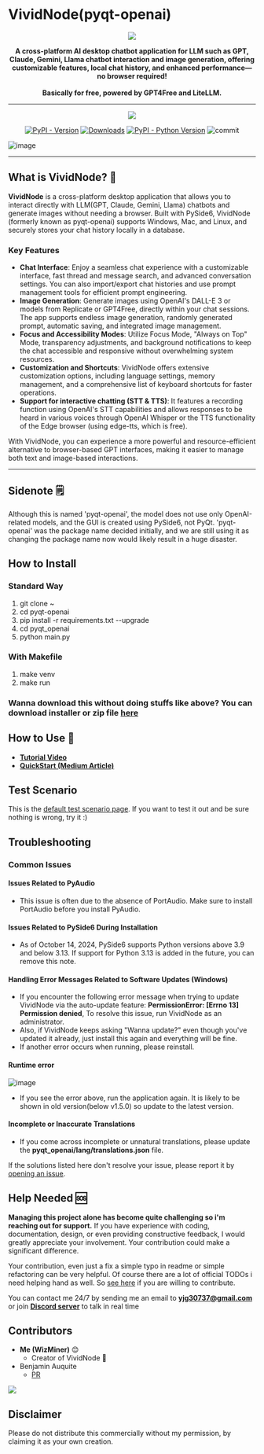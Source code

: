   # VividNode(pyqt-openai)

<div align="center">
  <img src="https://github.com/user-attachments/assets/ab169535-8af0-40c7-848d-59a7e5e4b304"/>

  <b>A cross-platform AI desktop chatbot application for LLM such as GPT, Claude, Gemini, Llama chatbot interaction and image generation, offering customizable features, local chat history, and enhanced performance—no browser required!<br><br>
  Basically for free, powered by GPT4Free and LiteLLM.</b>

<hr>

  [![](https://dcbadge.vercel.app/api/server/cHekprskVE)](https://discord.gg/cHekprskVE)
  
  [![PyPI - Version](https://img.shields.io/pypi/v/pyqt-openai?logo=pypi&logoColor=white)](https://pypi.org/project/pyqt-openai/) [![Downloads](https://static.pepy.tech/badge/pyqt-openai)](https://pepy.tech/project/pyqt-openai) [![PyPI - Python Version](https://img.shields.io/pypi/pyversions/pyqt-openai?logo=python&logoColor=gold)](https://pypi.org/project/pyqt-openai/) ![commit](https://img.shields.io/github/commit-activity/w/yjg30737/pyqt-openai)
</div>

![image](https://github.com/user-attachments/assets/9f5f2ca0-b191-4655-b671-ae0834e1a0b1)

---

## What is VividNode? 🤔

**VividNode** is a cross-platform desktop application that allows you to interact directly with LLM(GPT, Claude, Gemini, Llama) chatbots and generate images without needing a browser. Built with PySide6, VividNode (formerly known as pyqt-openai) supports Windows, Mac, and Linux, and securely stores your chat history locally in a database.

### Key Features

- **Chat Interface**: Enjoy a seamless chat experience with a customizable interface, fast thread and message search, and advanced conversation settings. You can also import/export chat histories and use prompt management tools for efficient prompt engineering.
- **Image Generation**: Generate images using OpenAI's DALL-E 3 or models from Replicate or GPT4Free, directly within your chat sessions. The app supports endless image generation, randomly generated prompt, automatic saving, and integrated image management.
- **Focus and Accessibility Modes**: Utilize Focus Mode, "Always on Top" Mode, transparency adjustments, and background notifications to keep the chat accessible and responsive without overwhelming system resources.
- **Customization and Shortcuts**: VividNode offers extensive customization options, including language settings, memory management, and a comprehensive list of keyboard shortcuts for faster operations.
- **Support for interactive chatting (STT & TTS)**: It features a recording function using OpenAI's STT capabilities and allows responses to be heard in various voices through OpenAI Whisper or the TTS functionality of the Edge browser (using edge-tts, which is free).

With VividNode, you can experience a more powerful and resource-efficient alternative to browser-based GPT interfaces, making it easier to manage both text and image-based interactions.

---

## Sidenote 🗒️

Although this is named 'pyqt-openai', the model does not use only OpenAI-related models, and the GUI is created using PySide6, not PyQt. 'pyqt-openai' was the package name decided initially, and we are still using it as changing the package name now would likely result in a huge disaster.

## How to Install

### Standard Way

1. git clone ~
2. cd pyqt-openai
3. pip install -r requirements.txt --upgrade
4. cd pyqt_openai
5. python main.py

### With Makefile

1. make venv
2. make run

### Wanna download this without doing stuffs like above? You can download installer or zip file [here](https://github.com/yjg30737/pyqt-openai/releases)

## How to Use 🧐
* **[Tutorial Video](https://youtu.be/YbxNe_SODm0)**
* **[QuickStart (Medium Article)](https://medium.com/@yjg30737/what-is-vividnode-how-to-use-it-4d8a9269a3c0)**

## Test Scenario

This is the [default test scenario page](https://github.com/yjg30737/pyqt-openai/wiki/Test-Scenario). If you want to test it out and be sure nothing is wrong, try it :)

## Troubleshooting

### Common Issues

#### Issues Related to PyAudio

- This issue is often due to the absence of PortAudio. Make sure to install PortAudio before you install PyAudio.

#### Issues Related to PySide6 During Installation

- As of October 14, 2024, PySide6 supports Python versions above 3.9 and below 3.13. If support for Python 3.13 is added in the future, you can remove this note.

#### Handling Error Messages Related to Software Updates (Windows)

- If you encounter the following error message when trying to update VividNode via the auto-update feature: **PermissionError: [Errno 13] Permission denied**, To resolve this issue, run VividNode as an administrator.
- Also, if VividNode keeps asking "Wanna update?" even though you've updated it already, just install this again and everything will be fine.
- If another error occurs when running, please reinstall.

#### Runtime error

![image](https://github.com/user-attachments/assets/f53b44bb-1572-48ce-a9a0-a5da2b338d09)

- If you see the error above, run the application again. It is likely to be shown in old version(below v1.5.0) so update to the latest version.

#### Incomplete or Inaccurate Translations

- If you come across incomplete or unnatural translations, please update the **pyqt_openai/lang/translations.json** file.

If the solutions listed here don't resolve your issue, please report it by [opening an issue](https://github.com/yjg30737/pyqt-openai/issues).

## Help Needed 🆘

**Managing this project alone has become quite challenging so i'm reaching out for support.**
If you have experience with coding, documentation, design, or even providing constructive feedback, I would greatly appreciate your involvement. Your contribution could make a significant difference.

Your contribution, even just a fix a simple typo in readme or simple refactoring can be very helpful. Of course there are a lot of official TODOs i need helping hand as well. So [see here](https://github.com/yjg30737/pyqt-openai/blob/main/CONTRIBUTING.md) if you are willing to contribute.

You can contact me 24/7 by sending me an email to **<yjg30737@gmail.com>** or join [**Discord server**](https://discord.gg/cHekprskVE) to talk in real time

## Contributors

- **Me (WizMiner)** 😊
  - Creator of VividNode 🐐
- Benjamin Auquite
  - [PR](https://github.com/yjg30737/pyqt-openai/pull/199)

<a href="https://github.com/yjg30737/pyqt-openai/graphs/contributors">
  <img src="https://contrib.rocks/image?repo=yjg30737/pyqt-openai" />
</a>

## Disclaimer

Please do not distribute this commercially without my permission, by claiming it as your own creation.
